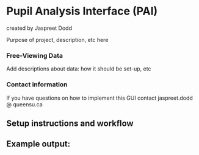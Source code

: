# **Pupil Analysis Interface (PAI)** 
created by Jaspreet Dodd

Purpose of project, description, etc here

### Free-Viewing Data
Add descriptions about data: how it should be set-up, etc

### Contact information 
If you have questions on how to implement this GUI contact jaspreet.dodd @ queensu.ca

## Setup instructions and workflow

## Example output: 


